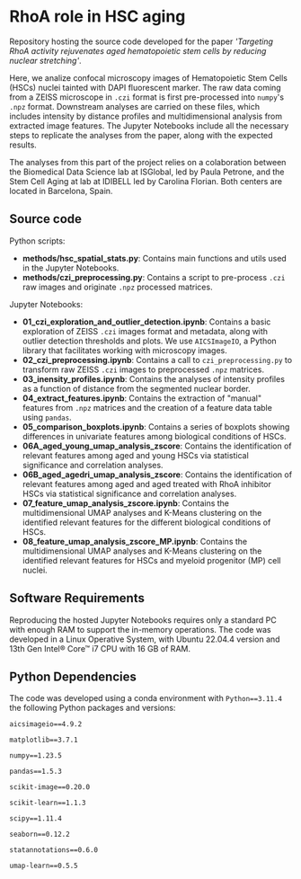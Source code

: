 # RhoA role in HSC aging
Repository hosting the source code developed for the paper *'Targeting RhoA activity rejuvenates aged hematopoietic stem cells by reducing nuclear stretching'*.

Here, we analize confocal microscopy images of Hematopoietic Stem Cells (HSCs) nuclei tainted with DAPI fluorescent marker. The raw data coming from a ZEISS microscope in `.czi` format is first pre-processed into `numpy`'s `.npz` format. Downstream analyses are carried on these files, which includes intensity by distance profiles and multidimensional analysis from extracted image features. The Jupyter Notebooks include all the necessary steps to replicate the analyses from the paper, along with the expected results.

The analyses from this part of the project relies on a colaboration between the Biomedical Data Science lab at ISGlobal, led by Paula Petrone, and the Stem Cell Aging at lab at IDIBELL led by Carolina Florian. Both centers are located in Barcelona, Spain.


## Source code

Python scripts:
- **methods/hsc_spatial_stats.py**: Contains main functions and utils used in the Jupyter Notebooks.
- **methods/czi_preprocessing.py**: Contains a script to pre-process `.czi` raw images and originate `.npz` processed matrices.

Jupyter Notebooks:
- **01_czi_exploration_and_outlier_detection.ipynb**: Contains a basic exploration of ZEISS `.czi` images format and metadata, along with outlier detection thresholds and plots. We use `AICSImageIO`, a Python library that facilitates working with microscopy images.
- **02_czi_preprocessing.ipynb**: Contains a call to `czi_preprocessing.py` to transform raw ZEISS `.czi` images to preprocessed `.npz` matrices.
- **03_inensity_profiles.ipynb**: Contains the analyses of intensity profiles as a function of distance from the segmented nuclear border.
- **04_extract_features.ipynb**: Contains the extraction of "manual" features from `.npz` matrices and the creation of a feature data table using `pandas`.
- **05_comparison_boxplots.ipynb**: Contains a series of boxplots showing differences in univariate features among biological conditions of HSCs.
- **06A_aged_young_umap_analysis_zscore**: Contains the identification of relevant features among aged and young HSCs via statistical significance and correlation analyses.
- **06B_aged_agedri_umap_analysis_zscore**: Contains the identification of relevant features among aged and aged treated with RhoA inhibitor HSCs via statistical significance and correlation analyses.
- **07_feature_umap_analysis_zscore.ipynb**: Contains the multidimensional UMAP analyses and K-Means clustering on the identified relevant features for the different biological conditions of HSCs.
- **08_feature_umap_analysis_zscore_MP.ipynb**: Contains the multidimensional UMAP analyses and K-Means clustering on the identified relevant features for HSCs and myeloid progenitor (MP) cell nuclei.


## Software Requirements

Reproducing the hosted Jupyter Notebooks requires only a standard PC with enough RAM to support the in-memory operations. The code was developed in a Linux Operative System, with Ubuntu 22.04.4 version and 13th Gen Intel® Core™ i7 CPU with 16 GB of RAM. 

## Python Dependencies

The code was developed using a conda environment with `Python==3.11.4` the following Python packages and versions:

```
aicsimageio==4.9.2

matplotlib==3.7.1

numpy==1.23.5

pandas==1.5.3

scikit-image==0.20.0

scikit-learn==1.1.3

scipy==1.11.4

seaborn==0.12.2

statannotations==0.6.0

umap-learn==0.5.5
```
